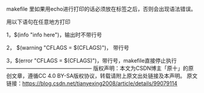  

makefile 里如果用echo进行打印的话必须放在标签之后，否则会出现语法错误。

用以下语句在任意地方打印

1，$(info "info here")，输出时不带行号

 

2， $(warning "CFLAGS = $(CFLAGS)")， 带行号

 

3，$(error "CFLAGS = $(CFLAGS)")，带行号，makefile直接停止执行
————————————————
版权声明：本文为CSDN博主「原十」的原创文章，遵循CC 4.0 BY-SA版权协议，转载请附上原文出处链接及本声明。
原文链接：https://blog.csdn.net/tianyexing2008/article/details/99079114

